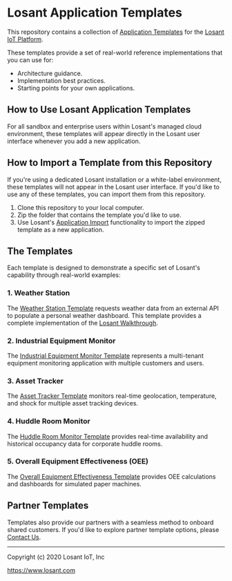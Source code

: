 # Losant Application Templates

This repository contains a collection of [Application Templates](https://docs.losant.com/templates/overview) for the [Losant IoT Platform](https://www.losant.com).

These templates provide a set of real-world reference implementations that you can use for:
* Architecture guidance.
* Implementation best practices.
* Starting points for your own applications.

## How to Use Losant Application Templates

For all sandbox and enterprise users within Losant's managed cloud environment, these templates will appear directly in the Losant user interface whenever you add a new application.

## How to Import a Template from this Repository
If you're using a dedicated Losant installation or a white-label environment, these templates will not appear in the Losant user interface. If you'd like to use any of these templates, you can import them from this repository.

1. Clone this repository to your local computer.
2. Zip the folder that contains the template you'd like to use.
3. Use Losant's [Application Import](https://docs.losant.com/applications/import-export/#importing-an-application) functionality to import the zipped template as a new application.

## The Templates
Each template is designed to demonstrate a specific set of Losant's capability through real-world examples:

### 1. Weather Station
The [Weather Station Template](https://docs.losant.com/templates/weather-station) requests weather data from an external API to populate a personal weather dashboard. This template provides a complete implementation of the [Losant Walkthrough](https://docs.losant.com/getting-started/walkthrough/).

### 2. Industrial Equipment Monitor
The [Industrial Equipment Monitor Template](https://docs.losant.com/templates/industrial-equipment-monitor) represents a multi-tenant equipment monitoring application with multiple customers and users.

### 3. Asset Tracker
The [Asset Tracker Template](https://docs.losant.com/templates/asset-tracker) monitors real-time geolocation, temperature, and shock for multiple asset tracking devices.

### 4. Huddle Room Monitor
The [Huddle Room Monitor Template](https://docs.losant.com/templates/huddle-room-monitor) provides real-time availability and historical occupancy data for corporate huddle rooms.

### 5. Overall Equipment Effectiveness (OEE)
The [Overall Equipment Effectiveness Template](https://docs.losant.com/templates/overall-equipment-effectiveness) provides OEE calculations and dashboards for simulated paper machines.

## Partner Templates
Templates also provide our partners with a seamless method to onboard shared customers. If you'd like to explore partner template options, please [Contact Us](https://www.losant.com/custom-application-template).

---

Copyright (c) 2020 Losant IoT, Inc

https://www.losant.com


